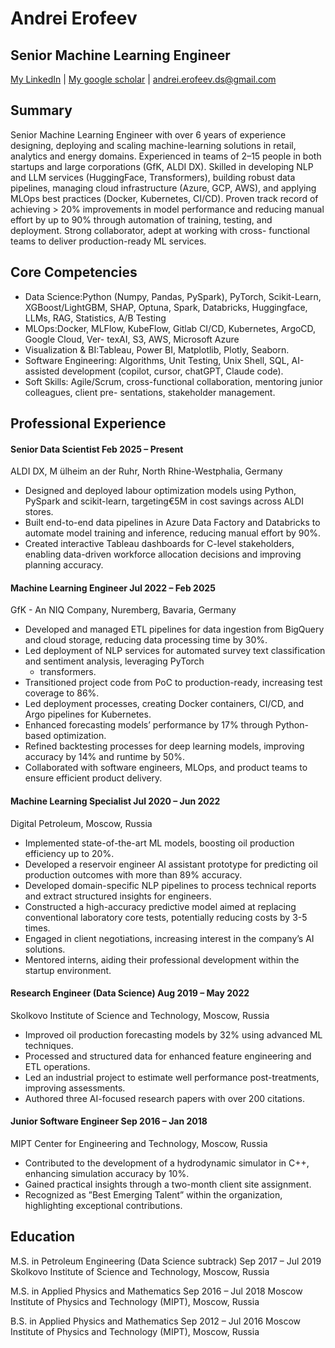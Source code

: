 # Andrei Erofeev

## Senior Machine Learning Engineer

[My LinkedIn](https://linkedin.com/in/andrei-erofeev) | [My google scholar](https://scholar.google.com/citations?user=ZQv8aSgAAAAJ&hl=en&is_milestone=1) | andrei.erofeev.ds@gmail.com 


## Summary

Senior Machine Learning Engineer with over 6 years of experience designing, deploying and scaling
machine-learning solutions in retail, analytics and energy domains. Experienced in teams of 2–15 people
in both startups and large corporations (GfK, ALDI DX). Skilled in developing NLP and LLM services
(HuggingFace, Transformers), building robust data pipelines, managing cloud infrastructure (Azure,
GCP, AWS), and applying MLOps best practices (Docker, Kubernetes, CI/CD). Proven track record of
achieving > 20% improvements in model performance and reducing manual effort by up to 90% through
automation of training, testing, and deployment. Strong collaborator, adept at working with cross-
functional teams to deliver production-ready ML services.

## Core Competencies

- Data Science:Python (Numpy, Pandas, PySpark), PyTorch, Scikit-Learn, XGBoost/LightGBM,
    SHAP, Optuna, Spark, Databricks, Huggingface, LLMs, RAG, Statistics, A/B Testing
- MLOps:Docker, MLFlow, KubeFlow, Gitlab CI/CD, Kubernetes, ArgoCD, Google Cloud, Ver-
    texAI, S3, AWS, Microsoft Azure
- Visualization & BI:Tableau, Power BI, Matplotlib, Plotly, Seaborn.
- Software Engineering: Algorithms, Unit Testing, Unix Shell, SQL, AI-assisted development
    (copilot, cursor, chatGPT, Claude code).
- Soft Skills: Agile/Scrum, cross-functional collaboration, mentoring junior colleagues, client pre-
    sentations, stakeholder management.

## Professional Experience

#### Senior Data Scientist Feb 2025 – Present
ALDI DX, M ̈ulheim an der Ruhr, North Rhine-Westphalia, Germany

- Designed and deployed labour optimization models using Python, PySpark and scikit-learn, targeting€5M in cost
    savings across ALDI stores.
- Built end-to-end data pipelines in Azure Data Factory and Databricks to automate model training and inference,
    reducing manual effort by 90%.
- Created interactive Tableau dashboards for C-level stakeholders, enabling data-driven workforce allocation decisions
    and improving planning accuracy.

#### Machine Learning Engineer Jul 2022 – Feb 2025
GfK - An NIQ Company, Nuremberg, Bavaria, Germany

- Developed and managed ETL pipelines for data ingestion from BigQuery and cloud storage, reducing data processing
    time by 30%.
- Led deployment of NLP services for automated survey text classification and sentiment analysis, leveraging PyTorch
    + transformers.
- Transitioned project code from PoC to production-ready, increasing test coverage to 86%.
- Led deployment processes, creating Docker containers, CI/CD, and Argo pipelines for Kubernetes.
- Enhanced forecasting models’ performance by 17% through Python-based optimization.
- Refined backtesting processes for deep learning models, improving accuracy by 14% and runtime by 50%.
- Collaborated with software engineers, MLOps, and product teams to ensure efficient product delivery.

#### Machine Learning Specialist Jul 2020 – Jun 2022
Digital Petroleum, Moscow, Russia

- Implemented state-of-the-art ML models, boosting oil production efficiency up to 20%.
- Developed a reservoir engineer AI assistant prototype for predicting oil production outcomes with more than 89%
    accuracy.
- Developed domain-specific NLP pipelines to process technical reports and extract structured insights for engineers.
- Constructed a high-accuracy predictive model aimed at replacing conventional laboratory core tests, potentially
    reducing costs by 3-5 times.
- Engaged in client negotiations, increasing interest in the company’s AI solutions.
- Mentored interns, aiding their professional development within the startup environment.

#### Research Engineer (Data Science) Aug 2019 – May 2022
Skolkovo Institute of Science and Technology, Moscow, Russia

- Improved oil production forecasting models by 32% using advanced ML techniques.
- Processed and structured data for enhanced feature engineering and ETL operations.
- Led an industrial project to estimate well performance post-treatments, improving assessments.
- Authored three AI-focused research papers with over 200 citations.


#### Junior Software Engineer Sep 2016 – Jan 2018
MIPT Center for Engineering and Technology, Moscow, Russia

- Contributed to the development of a hydrodynamic simulator in C++, enhancing simulation accuracy by 10%.
- Gained practical insights through a two-month client site assignment.
- Recognized as ”Best Emerging Talent” within the organization, highlighting exceptional contributions.

## Education

M.S. in Petroleum Engineering (Data Science subtrack) Sep 2017 – Jul 2019
Skolkovo Institute of Science and Technology, Moscow, Russia

M.S. in Applied Physics and Mathematics Sep 2016 – Jul 2018
Moscow Institute of Physics and Technology (MIPT), Moscow, Russia

B.S. in Applied Physics and Mathematics Sep 2012 – Jul 2016
Moscow Institute of Physics and Technology (MIPT), Moscow, Russia
